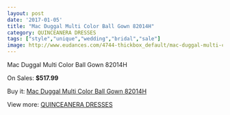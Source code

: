 ```yaml
---
layout: post
date: '2017-01-05'
title: "Mac Duggal Multi Color Ball Gown 82014H"
category: QUINCEANERA DRESSES
tags: ["style","unique","wedding","bridal","sale"]
image: http://www.eudances.com/4744-thickbox_default/mac-duggal-multi-color-ball-gown-82014h.jpg
---
```

Mac Duggal Multi Color Ball Gown 82014H

On Sales: **$517.99**
<a href="https://www.eudances.com/en/quinceanera-dresses/1601-mac-duggal-multi-color-ball-gown-82014h.html"><amp-img layout="responsive" width="600" height="600" src="//www.eudances.com/4744-thickbox_default/mac-duggal-multi-color-ball-gown-82014h.jpg" alt="Mac Duggal Multi Color Ball Gown 82014H 0" /></a>
<a href="https://www.eudances.com/en/quinceanera-dresses/1601-mac-duggal-multi-color-ball-gown-82014h.html"><amp-img layout="responsive" width="600" height="600" src="//www.eudances.com/4745-thickbox_default/mac-duggal-multi-color-ball-gown-82014h.jpg" alt="Mac Duggal Multi Color Ball Gown 82014H 1" /></a>

Buy it: [Mac Duggal Multi Color Ball Gown 82014H](https://www.eudances.com/en/quinceanera-dresses/1601-mac-duggal-multi-color-ball-gown-82014h.html "Mac Duggal Multi Color Ball Gown 82014H")

View more: [QUINCEANERA DRESSES](https://www.eudances.com/en/17-quinceanera-dresses "QUINCEANERA DRESSES")